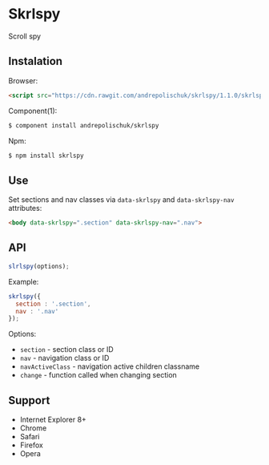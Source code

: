 # Skrlspy

  Scroll spy

## Instalation

  Browser:

```html
<script src="https://cdn.rawgit.com/andrepolischuk/skrlspy/1.1.0/skrlspy.min.js"></script>
```
  Component(1):

```sh
$ component install andrepolischuk/skrlspy
```

  Npm:

```sh
$ npm install skrlspy
```

## Use

  Set sections and nav classes via `data-skrlspy` and `data-skrlspy-nav` attributes:

```html
<body data-skrlspy=".section" data-skrlspy-nav=".nav">
```

## API

```js
slrlspy(options);
```

  Example:

```js
skrlspy({
  section : '.section',
  nav : '.nav'
});
```

  Options:

  * `section` - section class or ID
  * `nav` - navigation class or ID
  * `navActiveClass` - navigation active children classname
  * `change` - function called when changing section

## Support

  * Internet Explorer 8+
  * Chrome
  * Safari
  * Firefox
  * Opera
